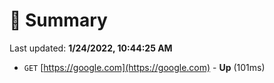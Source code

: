# 📖 Summary
Last updated: **1/24/2022, 10:44:25 AM**

- `GET` [https://google.com](https://google.com) - **Up** (101ms)

